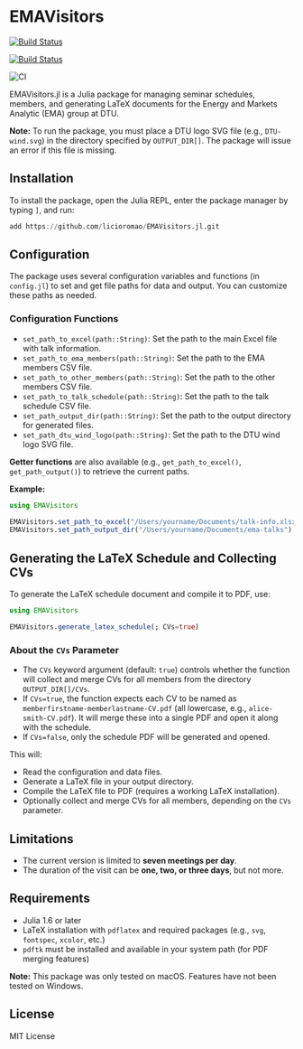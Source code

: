 # EMAVisitors

[![Build Status](https://github.com/licioromao@gmail.com/EMAVisitors.jl/actions/workflows/CI.yml/badge.svg?branch=main)](https://github.com/licioromao@gmail.com/EMAVisitors.jl/actions/workflows/CI.yml?query=branch%3Amain)

[![Build Status](https://github.com/licioromao/EMAVisitors.jl/actions/workflows/CI.yml/badge.svg?branch=main)](https://github.com/licioromao/EMAVisitors.jl/actions/workflows/CI.yml?query=branch%3Amain)

![CI](https://github.com/licioromao/EMAVisitors.jl/actions/workflows/ci.yml/badge.svg?branch=main)

EMAVisitors.jl is a Julia package for managing seminar schedules, members, and generating LaTeX documents for the Energy and Markets Analytic (EMA) group at DTU.

**Note:** To run the package, you must place a DTU logo SVG file (e.g., `DTU-wind.svg`) in the directory specified by `OUTPUT_DIR[]`. The package will issue an error if this file is missing.

## Installation

To install the package, open the Julia REPL, enter the package manager by typing `]`, and run:

```julia
add https://github.com/licioromao/EMAVisitors.jl.git
```

## Configuration

The package uses several configuration variables and functions (in `config.jl`) to set and get file paths for data and output. You can customize these paths as needed.

### Configuration Functions

- `set_path_to_excel(path::String)`: Set the path to the main Excel file with talk information.
- `set_path_to_ema_members(path::String)`: Set the path to the EMA members CSV file.
- `set_path_to_other_members(path::String)`: Set the path to the other members CSV file.
- `set_path_to_talk_schedule(path::String)`: Set the path to the talk schedule CSV file.
- `set_path_output_dir(path::String)`: Set the path to the output directory for generated files.
- `set_path_dtu_wind_logo(path::String)`: Set the path to the DTU wind logo SVG file.

**Getter functions** are also available (e.g., `get_path_to_excel()`, `get_path_output()`) to retrieve the current paths.

**Example:**

```julia
using EMAVisitors

EMAVisitors.set_path_to_excel("/Users/yourname/Documents/talk-info.xlsx")
EMAVisitors.set_path_output_dir("/Users/yourname/Documents/ema-talks")
```

## Generating the LaTeX Schedule and Collecting CVs

To generate the LaTeX schedule document and compile it to PDF, use:

```julia
using EMAVisitors

EMAVisitors.generate_latex_schedule(; CVs=true)
```

### About the `CVs` Parameter

- The `CVs` keyword argument (default: `true`) controls whether the function will collect and merge CVs for all members from the directory `OUTPUT_DIR[]/CVs`.
- If `CVs=true`, the function expects each CV to be named as `memberfirstname-memberlastname-CV.pdf` (all lowercase, e.g., `alice-smith-CV.pdf`). It will merge these into a single PDF and open it along with the schedule.
- If `CVs=false`, only the schedule PDF will be generated and opened.

This will:

- Read the configuration and data files.
- Generate a LaTeX file in your output directory.
- Compile the LaTeX file to PDF (requires a working LaTeX installation).
- Optionally collect and merge CVs for all members, depending on the `CVs` parameter.

## Limitations

- The current version is limited to **seven meetings per day**.
- The duration of the visit can be **one, two, or three days**, but not more.

## Requirements

- Julia 1.6 or later
- LaTeX installation with `pdflatex` and required packages (e.g., `svg`, `fontspec`, `xcolor`, etc.)
- `pdftk` must be installed and available in your system path (for PDF merging features)

**Note:** This package was only tested on macOS. Features have not been tested on Windows.

## License

MIT License

